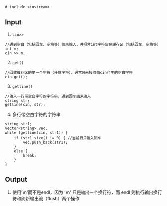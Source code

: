 ``# include <iostream>``
## Input
1. ``cin>>``
```
//遇到空白（包括回车、空格等）结束输入，并把非int字符留在缓存区（包括回车，空格等）
int m;
cin >> m; 
```
2. ``get()``
```
//回收缓存区的第一个字符（任意字符），通常用来接收由cin产生的空白字符
cin.get();
```
3. ``getline()``
```
//输入一行带空白字符的字符串，遇到回车结束输入
string str;
getline(cin, str);
```
4. 多行带空白字符的字符串
```
string str1;
vector<string> vec;
while (getline(cin, str1)) {
    if (str1.size() != 0) { //当前行只输入回车
        vec.push_back(str1);
    }
    else {
        break;
    }
}
```
## Output
1. 使用'\n'而不是endl，因为 '\n' 只是输出一个换行符，而 endl 则执行输出换行符和刷新输出流（flush）两个操作